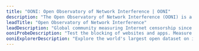 ```yaml
---
title: "OONI: Open Observatory of Network Interference | OONI"
description: "The Open Observatory of Network Interference (OONI) is a global community measuring internet censorship around the world. Run OONI Probe to detect internet censorship. Use OONI Explorer to track internet censorship worldwide in near real-time."
leadTitle: "Open Observatory of Network Interference"
leadDescription: "Global community measuring Internet censorship since 2012"
ooniProbeDescription: "Test the blocking of websites and apps. Measure the speed and performance of your network."
ooniExplorerDescription: "Explore the world's largest open dataset on internet censorship. Millions of measurements collected from more than 200 countries since 2012."
---
```

